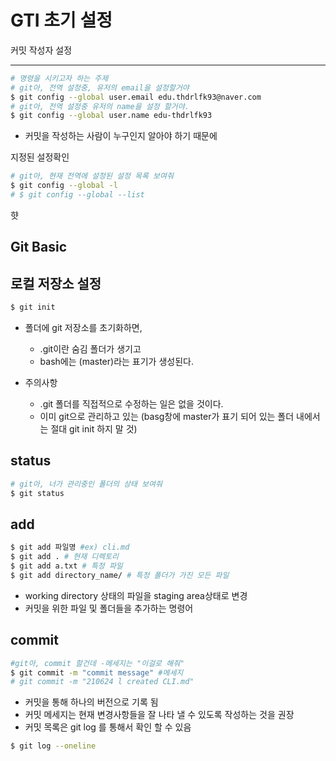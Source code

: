 # GTI 초기 설정

커밋 작성자 설정

---

```bash
# 명령을 시키고자 하는 주제
# git아, 전역 설정중, 유저의 email을 설정할거야
$ git config --global user.email edu.thdrlfk93@naver.com
# git아, 전역 설정중 유저의 name을 설정 할거야.
$ git config --global user.name edu-thdrlfk93
```

- 커밋을 작성하는 사람이 누구인지 알아야 하기 때문에 



지정된 설정확인

```bash
# git아, 현재 전역에 설정된 설정 목록 보여줘
$ git config --global -l
# $ git config --global --list
```

햣

## Git Basic

##  로컬 저장소 설정

```bash
$ git init
```

- 폴더에 git 저장소를 초기화하면, 
  - .git이란 숨김 폴더가 생기고
  - bash에는 (master)라는 표기가 생성된다.

- 주의사항
  - .git 폴더를 직접적으로 수정하는 일은 없을 것이다.
  - 이미 git으로 관리하고 있는 (basg창에 master가 표기 되어 있는 폴더 내에서는 절대 git init 하지 말 것)



## status

```bash
# git아, 너가 관리중인 폴더의 상태 보여줘
$ git status
```



## add

```bash
$ git add 파일명 #ex) cli.md
$ git add . # 현재 디렉토리
$ git add a.txt # 특정 파일
$ git add directory_name/ # 특정 폴더가 가진 모든 파일
```

- working directory 상태의 파일을 staging area상태로 변경
- 커밋을 위한 파일 및 폴더들을 추가하는 명령어



## commit

```bash
#git아, commit 할건데 -메세지는 "이걸로 해줘"
$ git commit -m "commit message" #메세지
# git commit -m "210624 l created CLI.md"
```

- 커밋을 통해 하나의 버전으로 기록 됨
- 커밋 메세지는 현재 변경사항들을 잘 나타 낼 수 있도록 작성하는 것을 권장
- 커밋 목록은 git log 를 통해서 확인 할 수 있음

```bash
$ git log --oneline
```



